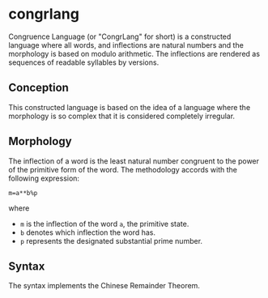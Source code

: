 # congrlang
Congruence Language (or "CongrLang" for short) is a constructed language where all words, and inflections are natural numbers and the morphology is based on modulo arithmetic. The inflections are rendered as sequences of readable syllables by versions.
## Conception
This constructed language is based on the idea of a language where the morphology is so complex that it is considered completely irregular.
## Morphology
The inflection of a word is the least natural number congruent to the power of the primitive form of the word. The methodology accords with the following expression:
```
m=a**b%p
```
where
* `m` is the inflection of the word `a`, the primitive state.
* `b` denotes which inflection the word has.
* `p` represents the designated substantial prime number.
## Syntax
The syntax implements the Chinese Remainder Theorem.
